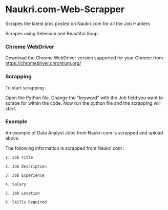 # Naukri.com-Web-Scrapper
Scrapes the latest jobs posted on Naukri.com for all the Job Hunters

Scrapes using Selenium and Beautiful Soup.

### Chrome WebDriver

Download the Chrome WebDriver version supported for your Chrome from https://chromedriver.chromium.org/

### Scrapping

To start scrapping :

Open the Python file. Change the "keyword" with the Job field you want to scrape for within the code. Now run the python file and the scrapping will start.


### Example

An example of Data Analyst Jobs from Naukri.com is scrapped and upload above.

The following information is scrapped from Naukri.com :

  ```1. Job Title```
  
  ```2. Job Description```
  
  ```3. Job Experience```
  
  ```4. Salary```
  
  ```5. Job Location```
  
  ```6. Skills Required```
